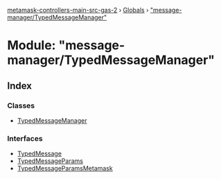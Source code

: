 [metamask-controllers-main-src-gas-2](../README.md) › [Globals](../globals.md) › ["message-manager/TypedMessageManager"](_message_manager_typedmessagemanager_.md)

# Module: "message-manager/TypedMessageManager"

## Index

### Classes

* [TypedMessageManager](../classes/_message_manager_typedmessagemanager_.typedmessagemanager.md)

### Interfaces

* [TypedMessage](../interfaces/_message_manager_typedmessagemanager_.typedmessage.md)
* [TypedMessageParams](../interfaces/_message_manager_typedmessagemanager_.typedmessageparams.md)
* [TypedMessageParamsMetamask](../interfaces/_message_manager_typedmessagemanager_.typedmessageparamsmetamask.md)

